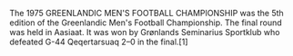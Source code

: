 The 1975 GREENLANDIC MEN'S FOOTBALL CHAMPIONSHIP was the 5th edition of the Greenlandic Men's Football Championship. The final round was held in Aasiaat. It was won by Grønlands Seminarius Sportklub who defeated G-44 Qeqertarsuaq 2–0 in the final.[1]

